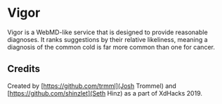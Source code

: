 Vigor
=====

Vigor is a WebMD-like service that is designed to provide reasonable diagnoses. It ranks suggestions by their relative likeliness, meaning a diagnosis
of the common cold is far more common than one for cancer.

Credits
-------

Created by [https://github.com/trmml](Josh Trommel) and [https://github.com/shinzlet](Seth Hinz) as a part of XdHacks 2019.
